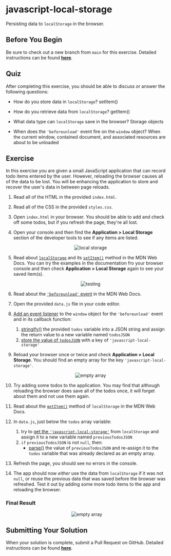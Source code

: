 # javascript-local-storage

Persisting data to `localStorage` in the browser.

## Before You Begin

Be sure to check out a new branch from `main` for this exercise. Detailed instructions can be found [**here**](../../guides/starting-an-exercise).

## Quiz

After completing this exercise, you should be able to discuss or answer the following questions:

- How do you store data in `localStorage`?
  setItem()

- How do you retrieve data from `localStorage`?
  getItem()

- What data type can `localStorage` save in the browser?
  Storage objects

- When does the `'beforeunload'` event fire on the `window` object?
  When the current window, contained document, and associated resources are about to be unloaded

## Exercise

In this exercise you are given a small JavaScript application that can record todo items entered by the user. However, reloading the browser causes all of the data to be lost. You will be enhancing the application to store and recover the user's data in between page reloads.

1. Read all of the HTML in the provided `index.html`.
1. Read all of the CSS in the provided `styles.css`.
1. Open `index.html` in your browser. You should be able to add and check off some todos, but if you refresh the page, they're all lost.
1. Open your console and then find the **Application > Local Storage** section of the developer tools to see if any items are listed.
    <p align="middle">
      <img src="assets/local-storage.gif" alt="local storage">
    </p>
1. Read about [`localStorage`](https://developer.mozilla.org/en-US/docs/Web/API/Window/localStorage) and its [`setItem()`](https://developer.mozilla.org/en-US/docs/Web/API/Storage/setItem) method in the MDN Web Docs. You can try the examples in the documentation fro your browser console and then check **Application > Local Storage** again to see your saved item(s).
    <p align="middle">
      <img src="assets/testing.gif" alt="testing">
    </p>
1. Read about the [`'beforeunload'` event](https://developer.mozilla.org/en-US/docs/Web/API/Window/beforeunload_event) in the MDN Web Docs.
1. Open the provided `data.js` file in your code editor.
1. [Add an event listener](https://developer.mozilla.org/en-US/docs/Web/API/EventTarget/addEventListener) to the `window` object for the `'beforeunload'` event and in its callback function:
    1. [stringify()](https://developer.mozilla.org/en-US/docs/Web/JavaScript/Reference/Global_Objects/JSON/stringify) the provided `todos` variable into a JSON string and assign the return value to a new variable named `todosJSON`
    1. [store the value of `todosJSON`](https://developer.mozilla.org/en-US/docs/Web/API/Storage/setItem) with a key of `'javascript-local-storage'`
1. Reload your browser once or twice and check **Application > Local Storage**. You should find an empty array for the key `'javascript-local-storage'`.
    <p align="middle">
      <img src="assets/empty-array.gif" alt="empty array">
    </p>
1. Try adding some todos to the application. You may find that although reloading the browser does save all of the todos once, it will forget about them and not use them again.

1. Read about the [`getItem()`](https://developer.mozilla.org/en-US/docs/Web/API/Storage/getItem) method of `localStorage` in the MDN Web Docs.
1. In `data.js`, just below the `todos` array variable:
    1. try to [get the `'javascript-local-storage'`](https://developer.mozilla.org/en-US/docs/Web/API/Storage/getItem) from `localStorage` and assign it to a new variable named `previousTodosJSON`
    1. `if` `previousTodosJSON` is not `null`, then:
        - [parse()](https://developer.mozilla.org/en-US/docs/Web/JavaScript/Reference/Global_Objects/JSON/parse) the value of `previousTodosJSON` and re-assign it to the `todos` variable that was already declared as an empty array.
1. Refresh the page, you should see no errors in the console.
1. The app should now _either_ use the data from `localStorage` if it was not `null`, or reuse the previous data that was saved before the browser was refreshed. Test it out by adding some more todo items to the app and reloading the browser.

### Final Result

<p align="middle">
  <img src="assets/saved-todos.gif" alt="empty array">
</p>

## Submitting Your Solution

When your solution is complete, submit a Pull Request on GitHub. Detailed instructions can be found [**here**](../../guides/submitting-your-solution).
